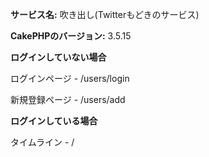 
**サービス名:** 吹き出し(Twitterもどきのサービス)

**CakePHPのバージョン:** 3.5.15

**ログインしていない場合**

 ログインページ - /users/login
 
 新規登録ページ - /users/add

**ログインしている場合**

タイムライン - /



